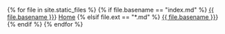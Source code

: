 {% for file in site.static_files %}
{% if file.basename == "index.md" %}
[{{ file.basename }}]({{site.baseurl}}/{{file.basename}}.html)}
<a href="/index.html">Home</a>
{% elsif file.ext == "*.md" %}
[{{ file.basename }}]({{site.baseurl}}/{{file.basename}}.html)}
{% endif %}
{% endfor %}
